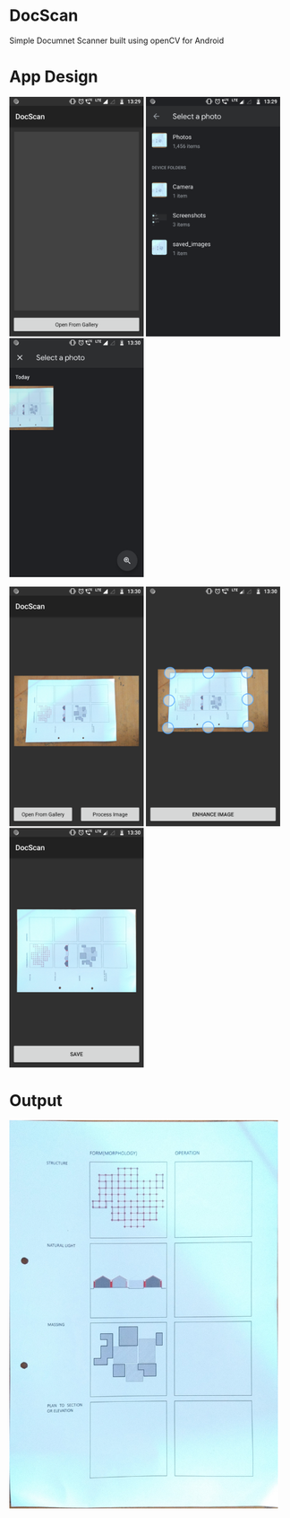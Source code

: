 # DocScan
Simple Documnet Scanner built using openCV for Android

# App Design

<img src="Screenshots/1.png" width="240">     <img src="Screenshots/2.png" width="240"> <img src="Screenshots/3.png" width="240"> 

<img src="Screenshots/4.png" width="240"> <img src="Screenshots/5.png" width="240"> <img src="Screenshots/6.png" width="240">

# Output
<img src="Screenshots/7.jpg" width="480">

